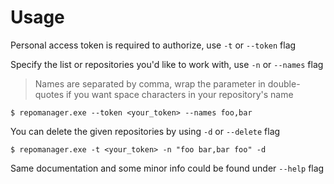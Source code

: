 # Usage
Personal access token is required to authorize, use `-t` or `--token` flag

Specify the list or repositories you'd like to work with, use `-n` or `--names` flag

> Names are separated by comma, wrap the parameter in double-quotes if you want space characters in your repository's name
```
$ repomanager.exe --token <your_token> --names foo,bar
```

You can delete the given repositories by using `-d` or `--delete` flag
```
$ repomanager.exe -t <your_token> -n "foo bar,bar foo" -d
```

Same documentation and some minor info could be found under `--help` flag
